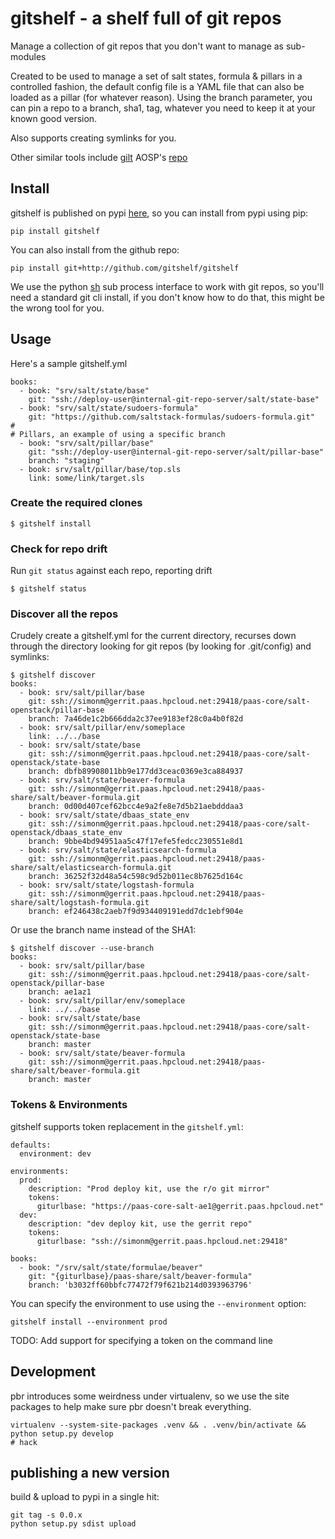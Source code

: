 # gitshelf - a shelf full of git repos

Manage a collection of git repos that you don't want to manage as sub-modules

Created to be used to manage a set of salt states, formula & pillars in a controlled fashion, the default config file is a YAML file that can also be loaded as a pillar (for whatever reason).
Using the branch parameter, you can pin a repo to a branch, sha1, tag, whatever you need to keep it at your known good version.

Also supports creating symlinks for you.

Other similar tools include [gilt](https://github.com/metacloud/gilt) AOSP's [repo](https://code.google.com/archive/p/git-repo/)

## Install

gitshelf is published on pypi [here](https://pypi.python.org/pypi/gitshelf), so you can install from pypi using pip:

    pip install gitshelf


You can also install from the github repo:

    pip install git+http://github.com/gitshelf/gitshelf

We use the python [sh](https://pypi.python.org/pypi/sh) sub process interface to work with git repos, so you'll need a standard git cli install, if you don't know how to do that, this might be the wrong tool for you.

## Usage

Here's a sample gitshelf.yml

    books:
      - book: "srv/salt/state/base"
        git: "ssh://deploy-user@internal-git-repo-server/salt/state-base"
      - book: "srv/salt/state/sudoers-formula"
        git: "https://github.com/saltstack-formulas/sudoers-formula.git"
    #
    # Pillars, an example of using a specific branch
      - book: "srv/salt/pillar/base"
        git: "ssh://deploy-user@internal-git-repo-server/salt/pillar-base"
        branch: "staging"
      - book: srv/salt/pillar/base/top.sls
        link: some/link/target.sls


### Create the required clones

    $ gitshelf install

### Check for repo drift

Run `git status` against each repo, reporting drift

    $ gitshelf status

### Discover all the repos
Crudely create a gitshelf.yml for the current directory, recurses down through the directory looking for git repos (by looking for .git/config) and symlinks:

    $ gitshelf discover
    books:
      - book: srv/salt/pillar/base
        git: ssh://simonm@gerrit.paas.hpcloud.net:29418/paas-core/salt-openstack/pillar-base
        branch: 7a46de1c2b666dda2c37ee9183ef28c0a4b0f82d
      - book: srv/salt/pillar/env/someplace
        link: ../../base
      - book: srv/salt/state/base
        git: ssh://simonm@gerrit.paas.hpcloud.net:29418/paas-core/salt-openstack/state-base
        branch: dbfb89908011bb9e177dd3ceac0369e3ca884937
      - book: srv/salt/state/beaver-formula
        git: ssh://simonm@gerrit.paas.hpcloud.net:29418/paas-share/salt/beaver-formula.git
        branch: 0d00d407cef62bcc4e9a2fe8e7d5b21aebdddaa3
      - book: srv/salt/state/dbaas_state_env
        git: ssh://simonm@gerrit.paas.hpcloud.net:29418/paas-core/salt-openstack/dbaas_state_env
        branch: 9bbe4bd94951aa5c47f17efe5fedcc230551e8d1
      - book: srv/salt/state/elasticsearch-formula
        git: ssh://simonm@gerrit.paas.hpcloud.net:29418/paas-share/salt/elasticsearch-formula.git
        branch: 36252f32d48a54c598c9d52b011ec8b7625d164c
      - book: srv/salt/state/logstash-formula
        git: ssh://simonm@gerrit.paas.hpcloud.net:29418/paas-share/salt/logstash-formula.git
        branch: ef246438c2aeb7f9d934409191edd7dc1ebf904e

Or use the branch name instead of the SHA1:

    $ gitshelf discover --use-branch
    books:
      - book: srv/salt/pillar/base
        git: ssh://simonm@gerrit.paas.hpcloud.net:29418/paas-core/salt-openstack/pillar-base
        branch: ae1az1
      - book: srv/salt/pillar/env/someplace
        link: ../../base
      - book: srv/salt/state/base
        git: ssh://simonm@gerrit.paas.hpcloud.net:29418/paas-core/salt-openstack/state-base
        branch: master
      - book: srv/salt/state/beaver-formula
        git: ssh://simonm@gerrit.paas.hpcloud.net:29418/paas-share/salt/beaver-formula.git
        branch: master

### Tokens & Environments
gitshelf supports token replacement in the `gitshelf.yml`:

    defaults:
      environment: dev

    environments:
      prod:
        description: "Prod deploy kit, use the r/o git mirror"
        tokens:
          giturlbase: "https://paas-core-salt-ae1@gerrit.paas.hpcloud.net"
      dev:
        description: "dev deploy kit, use the gerrit repo"
        tokens:
          giturlbase: "ssh://simonm@gerrit.paas.hpcloud.net:29418"

    books:
      - book: "/srv/salt/state/formulae/beaver"
        git: "{giturlbase}/paas-share/salt/beaver-formula"
        branch: 'b3032ff60bbfc77472f79f621b214d0393963796'

You can specify the environment to use using the `--environment` option:

    gitshelf install --environment prod

TODO: Add support for specifying a token on the command line

## Development

pbr introduces some weirdness under virtualenv, so we use the site packages to help make
sure pbr doesn't break everything.

    virtualenv --system-site-packages .venv && . .venv/bin/activate && python setup.py develop
    # hack

## publishing a new version

build & upload to pypi in a single hit:

    git tag -s 0.0.x
    python setup.py sdist upload
